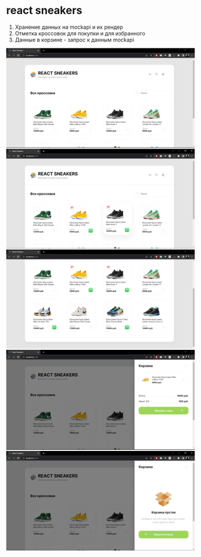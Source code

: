 # react sneakers
<ol>
  <li>Хранение данных на mockapi и их рендер</li>
  <li>Отметка кроссовок для покупки и для избранного</li>
  <li>Данные в корзине - запрос к данным mockapi</li>
</ol>

![main](https://github.com/temeralint/react-sneakers/blob/main/public/main_page.png)
![active](https://github.com/temeralint/react-sneakers/blob/main/public/active.png)
![active2](https://github.com/temeralint/react-sneakers/blob/main/public/active2.png)
![basket](https://github.com/temeralint/react-sneakers/blob/main/public/basket.png)
![empty](https://github.com/temeralint/react-sneakers/blob/main/public/empty.png)



